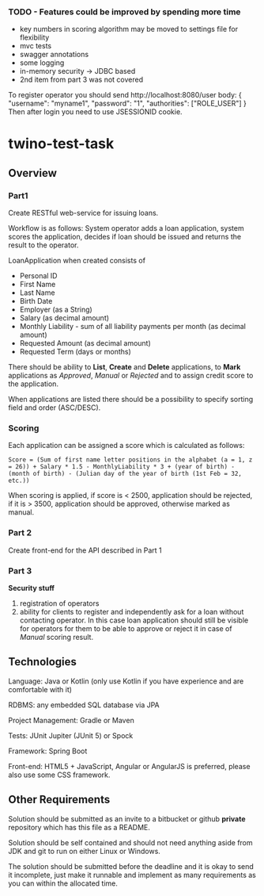 ### TODO - Features could be improved by spending more time

- key numbers in scoring algorithm may be moved to settings file for flexibility
- mvc tests
- swagger annotations
- some logging
- in-memory security -> JDBC based
- 2nd item from part 3 was not covered

To register operator you should send
http://localhost:8080/user body: { "username": "myname1", "password": "1", "authorities": ["ROLE_USER"] }
Then after login you need to use JSESSIONID cookie.

# twino-test-task

## Overview

### Part1

Create RESTful web-service for issuing loans.

Workflow is as follows: System operator adds a loan application, system scores the application, decides if loan should be issued and returns the result to the operator.

LoanApplication when created consists of

* Personal ID
* First Name
* Last Name
* Birth Date
* Employer (as a String)
* Salary (as decimal amount)
* Monthly Liability - sum of all liability payments per month (as decimal amount)
* Requested Amount (as decimal amount)
* Requested Term (days or months)

There should be ability to **List**, **Create** and **Delete** applications, to **Mark** applications as *Approved*, *Manual* or *Rejected* and to assign credit score to the application.

When applications are listed there should be a possibility to specify sorting field and order (ASC/DESC).

### Scoring

Each application can be assigned a score which is calculated as follows:

`Score = (Sum of first name letter positions in the alphabet (a = 1, z = 26)) + Salary * 1.5 - MonthlyLiability * 3 + (year of birth) - (month of birth) - (Julian day of the year of birth (1st Feb = 32, etc.))`

When scoring is applied, if score is < 2500, application should be rejected, if it is > 3500, application should be approved, otherwise marked as manual.

### Part 2
Create front-end for the API described in Part 1

### Part 3
**Security stuff**
1. registration of operators
2. ability for clients to register and independently ask for a loan without contacting operator.
In this case loan application should still be visible for operators for them to be able to approve or reject it in case of *Manual* scoring result.

## Technologies

Language: Java or Kotlin (only use Kotlin if you have experience and are comfortable with it)

RDBMS: any embedded SQL database via JPA

Project Management: Gradle or Maven

Tests: JUnit Jupiter (JUnit 5) or Spock

Framework: Spring Boot

Front-end: HTML5 + JavaScript, Angular or AngularJS is preferred, please also use some CSS framework.

## Other Requirements

Solution should be submitted as an invite to a bitbucket or github **private** repository which has this file as a README.

Solution should be self contained and should not need anything aside from JDK and git to run on either Linux or Windows.

The solution should be submitted before the deadline and it is okay to send it incomplete, just make it runnable and implement as many requirements as you can within the allocated time.
